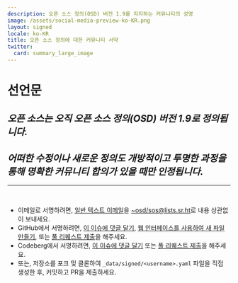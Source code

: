 ```yaml
---
description: 오픈 소스 정의(OSD) 버전 1.9를 지지하는 커뮤니티의 성명
image: /assets/social-media-preview-ko-KR.png
layout: signed
locale: ko-KR
title: 오픈 소스 정의에 대한 커뮤니티 서약
twitter:
  card: summary_large_image
---
```

# **선언문**

## *오픈 소스는 오직 오픈 소스 정의(OSD) 버전 1.9로 정의됩니다.*

## *어떠한 수정이나 새로운 정의도 개방적이고 투명한 과정을 통해 명확한 커뮤니티 합의가 있을 때만 인정됩니다.*

---
<br>

- 이메일로 서명하려면, [일반 텍스트 이메일](https://useplaintext.email/)을 [~osd/sos@lists.sr.ht](mailto:~osd/sos@lists.sr.ht)로 내용 상관없이 보내세요.
- GitHub에서 서명하려면, [이 이슈에 댓글 달기](https://github.com/OpenSourceDefinition/sos/issues/1), [웹 인터페이스를 사용하여 새 파일 만들기](https://github.com/OpenSourceDefinition/sos/new/main/_data/signed), 또는 [풀 리퀘스트 제출](https://github.com/OpenSourceDefinition/sos/pulls)을 해주세요.
- Codeberg에서 서명하려면, [이 이슈에 댓글 달기](https://codeberg.org/osd/sos/issues/1) 또는 [풀 리퀘스트 제출](https://codeberg.org/osd/sos/pulls)을 해주세요.
- 또는, 저장소를 포크 및 클론하여 `_data/signed/<username>.yaml` 파일을 직접 생성한 후, 커밋하고 PR을 제출하세요.